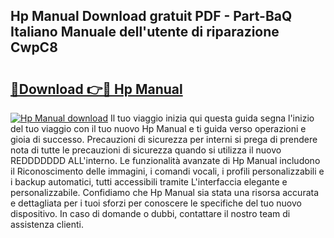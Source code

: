 ## Hp Manual Download gratuit PDF - Part-BaQ Italiano Manuale dell'utente di riparazione CwpC8

# <h2><a href="http://df9gmrd.blite.top/?on=Hp+Manual">🔗Download 👉🔴 Hp Manual</a></h2>

[![Hp Manual download](https://i.imgur.com/lujVjoI.png)](http://df9gmrd.blite.top/?on=Hp+Manual)
Il tuo viaggio inizia qui questa guida segna l'inizio del tuo viaggio con il tuo nuovo Hp Manual e ti guida verso operazioni e gioia di successo. Precauzioni di sicurezza per interni si prega di prendere nota di tutte le precauzioni di sicurezza quando si utilizza il nuovo REDDDDDDD ALL'interno. Le funzionalità avanzate di Hp Manual includono il Riconoscimento delle immagini, i comandi vocali, i profili personalizzabili e i backup automatici, tutti accessibili tramite L'interfaccia elegante e personalizzabile. Confidiamo che Hp Manual sia stata una risorsa accurata e dettagliata per i tuoi sforzi per conoscere le specifiche del tuo nuovo dispositivo. In caso di domande o dubbi, contattare il nostro team di assistenza clienti.
